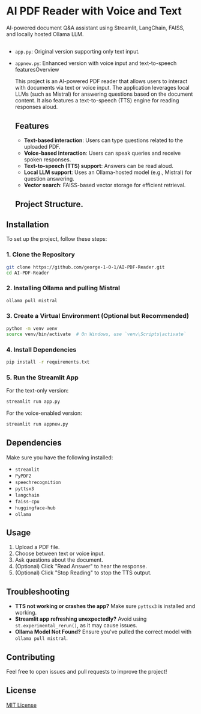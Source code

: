 # AI PDF Reader with Voice and Text

AI-powered document Q&amp;A assistant using Streamlit, LangChain, FAISS, and locally hosted Ollama LLM.

##

- `app.py`: Original version supporting only text input.
- `appnew.py`: Enhanced version with voice input and text-to-speech featuresOverview

  This project is an AI-powered PDF reader that allows users to interact with documents via text or voice input. The application leverages local LLMs (such as Mistral) for answering questions based on the document content. It also features a text-to-speech (TTS) engine for reading responses aloud.
  ## Features
  - **Text-based interaction**: Users can type questions related to the uploaded PDF.
  - **Voice-based interaction**: Users can speak queries and receive spoken responses.
  - **Text-to-speech (TTS) support**: Answers can be read aloud.
  - **Local LLM support**: Uses an Ollama-hosted model (e.g., Mistral) for question answering.
  - **Vector search**: FAISS-based vector storage for efficient retrieval.
  ## Project Structure.

## Installation

To set up the project, follow these steps:

### 1. Clone the Repository

```sh
git clone https://github.com/george-1-0-1/AI-PDF-Reader.git
cd AI-PDF-Reader
```

### 2. Installing Ollama and pulling Mistral

```sh
ollama pull mistral
```

### 3. Create a Virtual Environment (Optional but Recommended)

```sh
python -m venv venv
source venv/bin/activate  # On Windows, use `venv\Scripts\activate`
```

### 4. Install Dependencies

```sh
pip install -r requirements.txt
```

### 5. Run the Streamlit App

For the text-only version:

```sh
streamlit run app.py
```

For the voice-enabled version:

```sh
streamlit run appnew.py
```

## Dependencies

Make sure you have the following installed:

- `streamlit`
- `PyPDF2`
- `speechrecognition`
- `pyttsx3`
- `langchain`
- `faiss-cpu`
- `huggingface-hub`
- `ollama`


## Usage

1. Upload a PDF file.
2. Choose between text or voice input.
3. Ask questions about the document.
4. (Optional) Click "Read Answer" to hear the response.
5. (Optional) Click "Stop Reading" to stop the TTS output.


## Troubleshooting

- **TTS not working or crashes the app?** Make sure `pyttsx3` is installed and working.
- **Streamlit app refreshing unexpectedly?** Avoid using `st.experimental_rerun()`, as it may cause issues.
- **Ollama Model Not Found?** Ensure you've pulled the correct model with `ollama pull mistral`.

## Contributing

Feel free to open issues and pull requests to improve the project!

## License

[MIT License](LICENSE)
